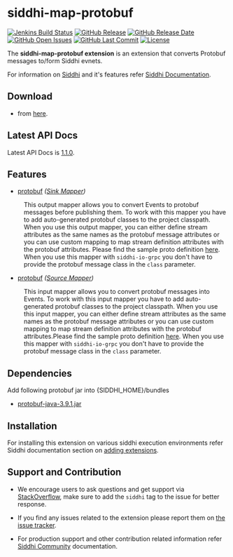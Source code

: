 ﻿siddhi-map-protobuf
======================================

 [![Jenkins Build Status](https://wso2.org/jenkins/job/siddhi/job/siddhi-map-protobuf/badge/icon)](https://wso2.org/jenkins/job/siddhi/job/siddhi-map-protobuf/)
  [![GitHub Release](https://img.shields.io/github/release/siddhi-io/siddhi-map-protobuf.svg)](https://github.com/siddhi-io/siddhi-map-protobuf/releases)
  [![GitHub Release Date](https://img.shields.io/github/release-date/siddhi-io/siddhi-map-protobuf.svg)](https://github.com/siddhi-io/siddhi-map-protobuf/releases)
  [![GitHub Open Issues](https://img.shields.io/github/issues-raw/siddhi-io/siddhi-map-protobuf.svg)](https://github.com/siddhi-io/siddhi-map-protobuf/issues)
  [![GitHub Last Commit](https://img.shields.io/github/last-commit/siddhi-io/siddhi-map-protobuf.svg)](https://github.com/siddhi-io/siddhi-map-protobuf/commits/master)
  [![License](https://img.shields.io/badge/License-Apache%202.0-blue.svg)](https://opensource.org/licenses/Apache-2.0)

The **siddhi-map-protobuf extension** is an extension that converts Protobuf messages to/form Siddhi evnets.

For information on <a target="_blank" href="https://siddhi.io/">Siddhi</a> and it's features refer <a target="_blank" href="https://siddhi.io/redirect/docs.html">Siddhi Documentation</a>. 

## Download

* from <a target="_blank" href="https://mvnrepository.com/artifact/io.siddhi.extension.map.protobuf/siddhi-map-protobuf/">here</a>.

## Latest API Docs 

Latest API Docs is <a target="_blank" href="https://siddhi-io.github.io/siddhi-map-protobuf/api/1.1.0">1.1.0</a>.

## Features

* <a target="_blank" href="https://siddhi-io.github.io/siddhi-map-protobuf/api/1.1.0/#protobuf-sink-mapper">protobuf</a> *(<a target="_blank" href="http://siddhi.io/en/v5.1/docs/query-guide/#sink-mapper">Sink Mapper</a>)*<br> <div style="padding-left: 1em;"><p><p style="word-wrap: break-word;margin: 0;">This output mapper allows you to convert Events to protobuf messages before publishing them. To work with this mapper you have to add auto-generated protobuf classes to the project classpath. When you use this output mapper, you can either define stream attributes as the same names as the protobuf message attributes or you can use custom mapping to map stream definition attributes with the protobuf attributes. Please find the sample proto definition [here](https://github.com/siddhi-io/siddhi-map-protobuf/tree/master/component/src/main/resources/sample.proto). When you use this mapper with <code>siddhi-io-grpc</code> you don't have to provide the protobuf message class in the <code>class</code> parameter. </p></p></div>
* <a target="_blank" href="https://siddhi-io.github.io/siddhi-map-protobuf/api/1.1.0/#protobuf-source-mapper">protobuf</a> *(<a target="_blank" href="http://siddhi.io/en/v5.1/docs/query-guide/#source-mapper">Source Mapper</a>)*<br> <div style="padding-left: 1em;"><p><p style="word-wrap: break-word;margin: 0;">This input mapper allows you to convert protobuf messages into Events. To work with this input mapper you have to add auto-generated protobuf classes to the project classpath. When you use this input mapper, you can either define stream attributes as the same names as the protobuf message attributes or you can use custom mapping to map stream definition attributes with the protobuf attributes.Please find the sample proto definition [here](https://github.com/siddhi-io/siddhi-map-protobuf/tree/master/component/src/main/resources/sample.proto). When you use this mapper with <code>siddhi-io-grpc</code> you don't have to provide the protobuf message class in the <code>class</code> parameter.  </p></p></div>

## Dependencies 

Add following protobuf jar into {SIDDHI_HOME}/bundles
* <a target="_blank" href="https://mvnrepository.com/artifact/com.google.protobuf/protobuf-java/3.9.1">protobuf-java-3.9.1.jar</a>

## Installation

For installing this extension on various siddhi execution environments refer Siddhi documentation section on <a target="_blank" href="https://siddhi.io/redirect/add-extensions.html">adding extensions</a>.

## Support and Contribution

* We encourage users to ask questions and get support via <a target="_blank" href="https://stackoverflow.com/questions/tagged/siddhi">StackOverflow</a>, make sure to add the `siddhi` tag to the issue for better response.

* If you find any issues related to the extension please report them on <a target="_blank" href="https://github.com/siddhi-io/siddhi-execution-string/issues">the issue tracker</a>.

* For production support and other contribution related information refer <a target="_blank" href="https://siddhi.io/community/">Siddhi Community</a> documentation.
